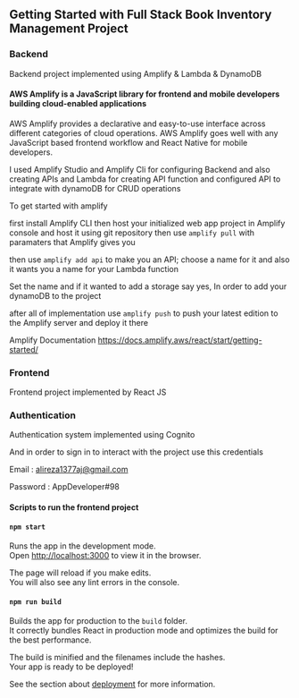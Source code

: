 ## Getting Started with Full Stack Book Inventory Management Project

### Backend

Backend project implemented using Amplify & Lambda & DynamoDB

#### AWS Amplify is a JavaScript library for frontend and mobile developers building cloud-enabled applications
AWS Amplify provides a declarative and easy-to-use interface across different categories of cloud operations. AWS Amplify goes well with any JavaScript based frontend workflow and React Native for mobile developers.

I used Amplify Studio and Amplify Cli for configuring Backend and also creating APIs and Lambda for creating API function 
and configured API to integrate with dynamoDB for CRUD operations

To get started with amplify 

first install Amplify CLI then host your initialized web app project in Amplify console and host it using git repository
then use ``` amplify pull ``` with paramaters that Amplify gives you 

then use ``` amplify add api ``` to make you an API; choose a name for it 
and also it wants you a name for your Lambda function 

Set the name and if it wanted to add a storage say yes, In order to add your dynamoDB to the project 

after all of implementation use ``` amplify push ``` to push your latest edition to the Amplify server and deploy it there

Amplify Documentation
https://docs.amplify.aws/react/start/getting-started/

### Frontend

Frontend project implemented by React JS

### Authentication

Authentication system implemented using Cognito 

And in order to sign in to interact with the project use this credentials

Email : alireza1377aj@gmail.com

Password : AppDeveloper#98

#### Scripts to run the frontend project

#### `npm start`

Runs the app in the development mode.\
Open [http://localhost:3000](http://localhost:3000) to view it in the browser.

The page will reload if you make edits.\
You will also see any lint errors in the console.

#### `npm run build`

Builds the app for production to the `build` folder.\
It correctly bundles React in production mode and optimizes the build for the best performance.

The build is minified and the filenames include the hashes.\
Your app is ready to be deployed!

See the section about [deployment](https://facebook.github.io/create-react-app/docs/deployment) for more information.
